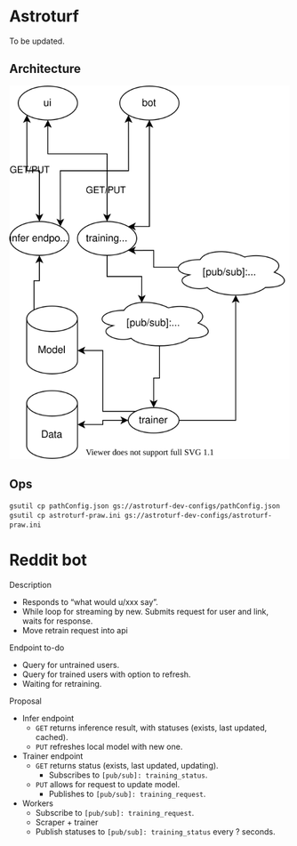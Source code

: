 # Astroturf
To be updated.

## Architecture
<img src="./Architecture.svg">


## Ops

`gsutil cp pathConfig.json gs://astroturf-dev-configs/pathConfig.json`
`gsutil cp astroturf-praw.ini gs://astroturf-dev-configs/astroturf-praw.ini`

# Reddit bot
Description
- Responds to “what would u/xxx say”.
- While loop for streaming by new. Submits request for user and link, waits for response.
- Move retrain request into api

Endpoint to-do
- Query for untrained users.
- Query for trained users with option to refresh.
- Waiting for retraining.

Proposal
- Infer endpoint 
  - `GET` returns inference result, with statuses (exists, last updated, cached).
  - `PUT` refreshes local model with new one.
- Trainer endpoint
  - `GET` returns status (exists, last updated, updating). 
    - Subscribes to `[pub/sub]: training_status`.
  - `PUT` allows for request to update model. 
    - Publishes to `[pub/sub]: training_request`.
- Workers 
  - Subscribe to `[pub/sub]: training_request`.
  - Scraper + trainer
  - Publish statuses to `[pub/sub]: training_status` every ? seconds.

